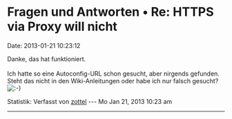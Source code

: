 Fragen und Antworten • Re: HTTPS via Proxy will nicht
=====================================================

Date: 2013-01-21 10:23:12

Danke, das hat funktioniert.\
\
Ich hatte so eine Autoconfig-URL schon gesucht, aber nirgends gefunden.
Steht das nicht in den Wiki-Anleitungen oder habe ich nur falsch
gesucht?
![:-)](http://forum.yacy-websuche.de/images/smilies/icon_e_smile.gif "Smile")

Statistik: Verfasst von
[zottel](http://forum.yacy-websuche.de/memberlist.php?mode=viewprofile&u=8868)
--- Mo Jan 21, 2013 10:23 am

------------------------------------------------------------------------
